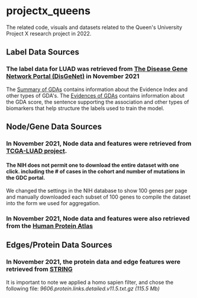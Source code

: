 # projectx_queens
The related code, visuals and datasets related to the Queen's University Project X research project in 2022.

## Label Data Sources
### The label data for LUAD was retrieved from [The Disease Gene Network Portal (DisGeNet)]() in November 2021

The [Summary of GDAs](https://www.disgenet.org/browser/0/1/0/C0152013/) contains information about the Evidence Index and other types of GDA's.
The [Evidences of GDAs](https://www.disgenet.org/browser/0/1/1/C0152013/_a/_b./) contains information about the GDA score, the sentence supporting the association and other types of biomarkers that help structure the labels used to train the model.


## Node/Gene Data Sources
### In November 2021, Node data and features were retrieved from [TCGA-LUAD project](https://portal.gdc.cancer.gov/exploration?filters=%7B%22content%22%3A%5B%7B%22content%22%3A%7B%22field%22%3A%22cases.project.project_id%22%2C%22value%22%3A%5B%22TCGA-LUAD%22%5D%7D%2C%22op%22%3A%22in%22%7D%5D%2C%22op%22%3A%22and%22%7D&genesTable_offset=21000&genesTable_size=100&searchTableTab=genes).

#### The NIH does not permit one to download the entire dataset with one click.  **including the # of cases in the cohort and number of mutations in the GDC portal.**
We changed the settings in the NIH database to show 100 genes per page and manually downloaded each subset of 100 genes to compile the dataset into the form we used for aggregation.


### In November 2021, Node data and features were also retrieved from the [Human Protein Atlas](https://www.proteinatlas.org/)


## Edges/Protein Data Sources

### In November 2021, the protein data and edge features were retrieved from [STRING](https://string-db.org/cgi/download?sessionId=bjDATTcUSCjE&species_text=Homo+sapiens)
It is important to note we applied a homo sapien filter, and chose the following file: *9606.protein.links.detailed.v11.5.txt.gz (115.5 Mb)*
